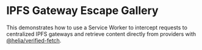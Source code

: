 # IPFS Gateway Escape Gallery

This demonstrates how to use a Service Worker to intercept requests to centralized IPFS gateways and retrieve content directly from providers with [@helia/verified-fetch](https://www.npmjs.com/package/@helia/verified-fetch).
